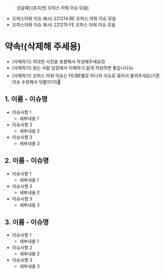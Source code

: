 > **[[날짜] [포지션] 오피스 아워 이슈 모음]** <Br>
- 오피스아워 이슈 예시) 221214 BE 오피스 아워 이슈 모음<Br>
- 오피스아워 이슈 예시) 221215 FE 오피스 아워 이슈 모음<Br>

# 약속!(삭제해 주세용)
- (삭제하기) 최대한 사진을 포함해서 작성해주세요😊
- (삭제하기) 읽는 사람 입장에서 이해하기 쉽게 작성하면 좋습니다👍
- (삭제하기) 오피스 아워 이슈는 FE/BE별로 하나의 이슈로 묶어서 올려주세요(기존 이슈 수정해서 덧붙이기!)🙏 

## 1. 이름 - 이슈명
- 이슈사항 1
    - 세부내용 1
- 이슈사항 2
    - 세부내용 2
- 이슈사항 3
    - 세부내용 3

## 2. 이름 - 이슈명
- 이슈사항 1
    - 세부내용 1
- 이슈사항 2
    - 세부내용 2
- 이슈사항 3
    - 세부내용 3

## 3. 이름 - 이슈명
- 이슈사항 1
    - 세부내용 1
- 이슈사항 2
    - 세부내용 2
- 이슈사항 3
    - 세부내용 3
